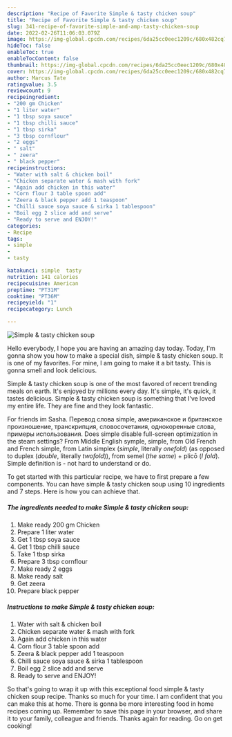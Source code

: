 ```yaml
---
description: "Recipe of Favorite Simple & tasty chicken soup"
title: "Recipe of Favorite Simple & tasty chicken soup"
slug: 341-recipe-of-favorite-simple-and-amp-tasty-chicken-soup
date: 2022-02-26T11:06:03.079Z
image: https://img-global.cpcdn.com/recipes/6da25cc0eec1209c/680x482cq70/simple-tasty-chicken-soup-recipe-main-photo.jpg
hideToc: false
enableToc: true
enableTocContent: false
thumbnail: https://img-global.cpcdn.com/recipes/6da25cc0eec1209c/680x482cq70/simple-tasty-chicken-soup-recipe-main-photo.jpg
cover: https://img-global.cpcdn.com/recipes/6da25cc0eec1209c/680x482cq70/simple-tasty-chicken-soup-recipe-main-photo.jpg
author: Marcus Tate
ratingvalue: 3.5
reviewcount: 9
recipeingredient:
- "200 gm Chicken"
- "1 liter water"
- "1 tbsp soya sauce"
- "1 tbsp chilli sauce"
- "1 tbsp sirka"
- "3 tbsp cornflour"
- "2 eggs"
- " salt"
- " zeera"
- " black pepper"
recipeinstructions:
- "Water with salt & chicken boil"
- "Chicken separate water & mash with fork"
- "Again add chicken in this water"
- "Corn flour 3 table spoon add"
- "Zeera & black pepper add 1 teaspoon"
- "Chilli sauce soya sauce & sirka 1 tablespoon"
- "Boil egg 2 slice add and serve"
- "Ready to serve and ENJOY!"
categories:
- Recipe
tags:
- simple
- 
- tasty

katakunci: simple  tasty 
nutrition: 141 calories
recipecuisine: American
preptime: "PT31M"
cooktime: "PT36M"
recipeyield: "1"
recipecategory: Lunch

---
```



![Simple & tasty chicken soup](https://img-global.cpcdn.com/recipes/6da25cc0eec1209c/680x482cq70/simple-tasty-chicken-soup-recipe-main-photo.jpg)

Hello everybody, I hope you are having an amazing day today. Today, I'm gonna show you how to make a special dish, simple & tasty chicken soup. It is one of my favorites. For mine, I am going to make it a bit tasty. This is gonna smell and look delicious.

Simple & tasty chicken soup is one of the most favored of recent trending meals on earth. It's enjoyed by millions every day. It's simple, it's quick, it tastes delicious. Simple & tasty chicken soup is something that I've loved my entire life. They are fine and they look fantastic.

For friends im Sasha. Перевод слова simple, американское и британское произношение, транскрипция, словосочетания, однокоренные слова, примеры использования. Does simple disable full-screen optimization in the steam settings? From Middle English symple, simple, from Old French and French simple, from Latin simplex (*simple*, literally *onefold*) (as opposed to duplex (*double*, literally *twofold*)), from semel (*the same*) + plicō (*I fold*). Simple definition is - not hard to understand or do.


To get started with this particular recipe, we have to first prepare a few components. You can have simple & tasty chicken soup using 10 ingredients and 7 steps. Here is how you can achieve that.

<!--inarticleads1-->

##### The ingredients needed to make Simple & tasty chicken soup:

1. Make ready 200 gm Chicken
1. Prepare 1 liter water
1. Get 1 tbsp soya sauce
1. Get 1 tbsp chilli sauce
1. Take 1 tbsp sirka
1. Prepare 3 tbsp cornflour
1. Make ready 2 eggs
1. Make ready  salt
1. Get  zeera
1. Prepare  black pepper




<!--inarticleads2-->

##### Instructions to make Simple & tasty chicken soup:

1. Water with salt & chicken boil
1. Chicken separate water & mash with fork
1. Again add chicken in this water
1. Corn flour 3 table spoon add
1. Zeera & black pepper add 1 teaspoon
1. Chilli sauce soya sauce & sirka 1 tablespoon
1. Boil egg 2 slice add and serve
1. Ready to serve and ENJOY!



So that's going to wrap it up with this exceptional food simple & tasty chicken soup recipe. Thanks so much for your time. I am confident that you can make this at home. There is gonna be more interesting food in home recipes coming up. Remember to save this page in your browser, and share it to your family, colleague and friends. Thanks again for reading. Go on get cooking!
